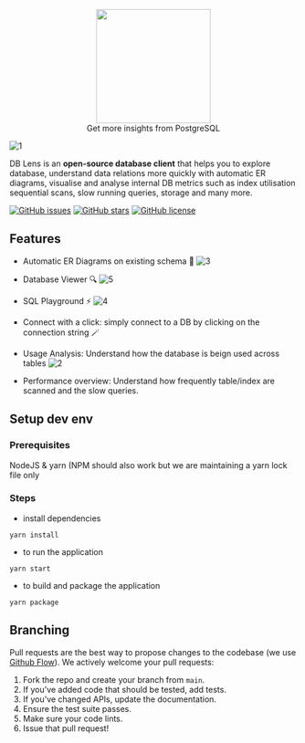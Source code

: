 <p align="center">
  <img src="./assets/icon.png" width="200" />
  <br/>
  Get more insights from PostgreSQL
</p>

![1](https://user-images.githubusercontent.com/8408875/174975064-6683c826-15e5-4ddc-b421-eb45024262ec.jpg)

DB Lens is an **open-source database client** that helps you to explore database, understand data relations more quickly with automatic ER diagrams, visualise and analyse internal DB metrics such as index utilisation sequential scans, slow running queries, storage and many more.

[![GitHub issues](https://img.shields.io/github/issues/dblens/app)](https://github.com/dblens/app/issues)
[![GitHub stars](https://img.shields.io/github/stars/dblens/app)](https://github.com/dblens/app/stargazers)
[![GitHub license](https://img.shields.io/github/license/dblens/app)](https://github.com/dblens/app)

## Features
- Automatic ER Diagrams on existing schema 💃
![3](https://user-images.githubusercontent.com/8408875/174975231-01990182-e633-4456-b34a-dad542e6fc28.jpg)

- Database Viewer 🔍
![5](https://user-images.githubusercontent.com/8408875/174975214-840c3ba8-57a5-4636-b42f-61f61fb408cc.jpg)

- SQL Playground ⚡️
![4](https://user-images.githubusercontent.com/8408875/174975248-63bbeb5e-c830-4193-8c48-7c8570de9fe5.jpg)

- Connect with a click: simply connect to a DB by clicking on the connection string 🪄
- Usage Analysis: Understand how the database is beign used across tables
![2](https://user-images.githubusercontent.com/8408875/174975318-dbdae2db-ece4-4151-bdad-e94a62f85614.jpg)
- Performance overview: Understand how frequently table/index are scanned and the slow queries.

## Setup dev env

### Prerequisites

NodeJS & yarn (NPM should also work but we are maintaining a yarn lock file only

### Steps

- install dependencies

```
yarn install
```

- to run the application

```
yarn start
```

- to build and package the application

```
yarn package
```

## Branching

Pull requests are the best way to propose changes to the codebase (we use [Github Flow](https://guides.github.com/introduction/flow/index.html)). We actively welcome your pull requests:

1. Fork the repo and create your branch from `main`.
2. If you've added code that should be tested, add tests.
3. If you've changed APIs, update the documentation.
4. Ensure the test suite passes.
5. Make sure your code lints.
6. Issue that pull request!
